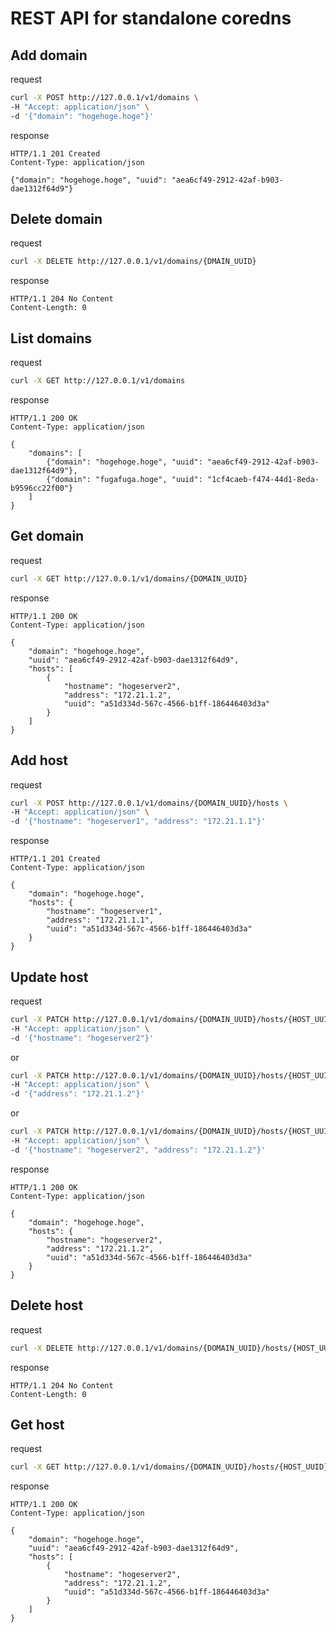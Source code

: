 # REST API for standalone coredns

## Add domain

request

```bash
curl -X POST http://127.0.0.1/v1/domains \
-H "Accept: application/json" \
-d '{"domain": "hogehoge.hoge"}'
```

response

```text
HTTP/1.1 201 Created
Content-Type: application/json

{"domain": "hogehoge.hoge", "uuid": "aea6cf49-2912-42af-b903-dae1312f64d9"}
```

## Delete domain

request

```bash
curl -X DELETE http://127.0.0.1/v1/domains/{DMAIN_UUID}
```

response

```text
HTTP/1.1 204 No Content
Content-Length: 0
```

## List domains

request

```bash
curl -X GET http://127.0.0.1/v1/domains
```

response

```text
HTTP/1.1 200 OK
Content-Type: application/json

{
    "domains": [
        {"domain": "hogehoge.hoge", "uuid": "aea6cf49-2912-42af-b903-dae1312f64d9"},
        {"domain": "fugafuga.hoge", "uuid": "1cf4caeb-f474-44d1-8eda-b9596cc22f00"}
    ]
}
```

## Get domain

request

```bash
curl -X GET http://127.0.0.1/v1/domains/{DOMAIN_UUID}
```

response

```text
HTTP/1.1 200 OK
Content-Type: application/json

{
    "domain": "hogehoge.hoge",
    "uuid": "aea6cf49-2912-42af-b903-dae1312f64d9",
    "hosts": [
        {
            "hostname": "hogeserver2",
            "address": "172.21.1.2",
            "uuid": "a51d334d-567c-4566-b1ff-186446403d3a"
        }
    ]
}
```


## Add host

request

```bash
curl -X POST http://127.0.0.1/v1/domains/{DOMAIN_UUID}/hosts \
-H "Accept: application/json" \
-d '{"hostname": "hogeserver1", "address": "172.21.1.1"}'
```

response

```text
HTTP/1.1 201 Created
Content-Type: application/json

{
    "domain": "hogehoge.hoge",
    "hosts": {
        "hostname": "hogeserver1",
        "address": "172.21.1.1",
        "uuid": "a51d334d-567c-4566-b1ff-186446403d3a"
    }
}
```

## Update host

request

```bash
curl -X PATCH http://127.0.0.1/v1/domains/{DOMAIN_UUID}/hosts/{HOST_UUID} \
-H "Accept: application/json" \
-d '{"hostname": "hogeserver2"}'
```

or

```bash
curl -X PATCH http://127.0.0.1/v1/domains/{DOMAIN_UUID}/hosts/{HOST_UUID} \
-H "Accept: application/json" \
-d '{"address": "172.21.1.2"}'
```

or

```bash
curl -X PATCH http://127.0.0.1/v1/domains/{DOMAIN_UUID}/hosts/{HOST_UUID} \
-H "Accept: application/json" \
-d '{"hostname": "hogeserver2", "address": "172.21.1.2"}'
```

response

```text
HTTP/1.1 200 OK
Content-Type: application/json

{
    "domain": "hogehoge.hoge",
    "hosts": {
        "hostname": "hogeserver2",
        "address": "172.21.1.2",
        "uuid": "a51d334d-567c-4566-b1ff-186446403d3a"
    }
}
```

## Delete host

request

```bash
curl -X DELETE http://127.0.0.1/v1/domains/{DOMAIN_UUID}/hosts/{HOST_UUID}
```

response

```text
HTTP/1.1 204 No Content
Content-Length: 0
```

## Get host

request

```bash
curl -X GET http://127.0.0.1/v1/domains/{DOMAIN_UUID}/hosts/{HOST_UUID}
```

response

```text
HTTP/1.1 200 OK
Content-Type: application/json

{
    "domain": "hogehoge.hoge",
    "uuid": "aea6cf49-2912-42af-b903-dae1312f64d9",
    "hosts": [
        {
            "hostname": "hogeserver2",
            "address": "172.21.1.2",
            "uuid": "a51d334d-567c-4566-b1ff-186446403d3a"
        }
    ]
}
```
